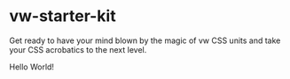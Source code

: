 # vw-starter-kit
Get ready to have your mind blown by the magic of vw CSS units and take your CSS acrobatics to the next level.

Hello World!
